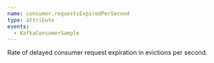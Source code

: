```yaml
---
name: consumer.requestsExpiredPerSecond
type: attribute
events:
  - KafkaConsumerSample
---
```


Rate of delayed consumer request expiration in evictions per second.